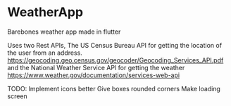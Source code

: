 # WeatherApp
Barebones weather app made in flutter

Uses two Rest APIs,
The US Census Bureau API for getting the location of the user from an address.
https://geocoding.geo.census.gov/geocoder/Geocoding_Services_API.pdf
and the National Weather Service API for getting the weather
https://www.weather.gov/documentation/services-web-api

TODO:
Implement icons better
Give boxes rounded corners
Make loading screen
